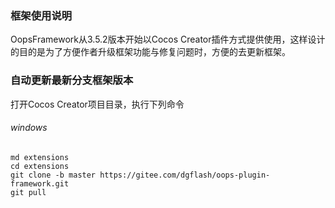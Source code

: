 ### 框架使用说明
OopsFramework从3.5.2版本开始以Cocos Creator插件方式提供使用，这样设计的目的是为了方便作者升级框架功能与修复问题时，方便的去更新框架。

### 自动更新最新分支框架版本
打开Cocos Creator项目目录，执行下列命令

###### windows
```
md extensions
cd extensions
git clone -b master https://gitee.com/dgflash/oops-plugin-framework.git
git pull
```